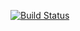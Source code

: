 [![Build Status](https://travis-ci.org/1453028/test-travis.svg?branch=master)](https://travis-ci.org/1453028/test-travis)
